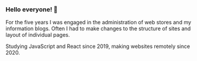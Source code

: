 ### Hello everyone! 👋

For the five years I was engaged in the administration of web stores and my information blogs. Often I had to make changes to the structure of sites and layout of individual pages.

Studying JavaScript and React since 2019, making websites remotely since 2020.

